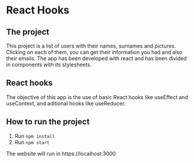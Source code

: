 # React Hooks

## The project 

This project is a list of users with their names, surnames and pictures. 
Clicking on each of them, you can get their information you had and also their emails.
The app has been developed with react and has been divided in components with its stylesheets.

## React hooks

The objective of this app is the use of basic React hooks like useEffect and useContext, and aditional hooks like useReducer.

## How to run the project 

1. Run `npm install`
2. Run `npm start`

The website will run in https://localhost:3000
